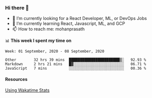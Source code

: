 ### Hi there 👋

- 🔭 I’m currently looking for a React Developer, ML, or DevOps Jobs
- 🌱 I’m currently learning React, Javascript, ML, and GCP
- 📫 How to reach me: mohanprasath

📊 **This week I spent my time on**
<!--START_SECTION:waka-->
```text
Week: 01 September, 2020 - 08 September, 2020

Other        32 hrs 39 mins  ███████████████████████▒░   92.93 % 
Markdown     2 hrs 21 mins   █▓░░░░░░░░░░░░░░░░░░░░░░░   06.71 % 
JavaScript   7 mins          ░░░░░░░░░░░░░░░░░░░░░░░░░   00.36 % 
```
<!--END_SECTION:waka-->

#### Resources
[Using Wakatime Stats](https://github.com/marketplace/actions/waka-readme)
